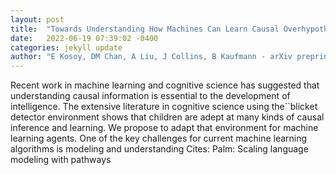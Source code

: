 ```yaml
---
layout: post
title:  "Towards Understanding How Machines Can Learn Causal Overhypotheses"
date:   2022-06-19 07:39:02 -0400
categories: jekyll update
author: "E Kosoy, DM Chan, A Liu, J Collins, B Kaufmann - arXiv preprint arXiv , 2022"
---
```

Recent work in machine learning and cognitive science has suggested that understanding causal information is essential to the development of intelligence. The extensive literature in cognitive science using the``blicket detector  environment shows that children are adept at many kinds of causal inference and learning. We propose to adapt that environment for machine learning agents. One of the key challenges for current machine learning algorithms is modeling and understanding 
Cites: Palm: Scaling language modeling with pathways